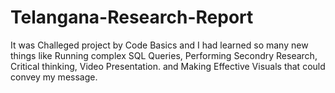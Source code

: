 # Telangana-Research-Report
It was Challeged project by Code Basics and I had learned so many new things like Running complex SQL Queries, Performing Secondry Research, Critical thinking, Video Presentation. and Making Effective Visuals that could convey my message.
